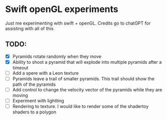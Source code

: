 # Swift openGL experiments
Just me experimenting with swift + openGL. Credits go to chatGPT for assisting with all of this

## TODO:
- [x] Pyramids rotate randomly when they move
- [x] Ability to shoot a pyramid that will explode into multiple pyramids after a timeout
- [ ] Add a spere with a Leon texture
- [ ] Pyramids leave a trail of smaller pyramids. This trail should show the path of the pyramids
- [ ] Add control to change the velocity vector of the pyramids while they are moving
- [ ] Experiment with lightting
- [ ] Rendering to texture. I would like to render some of the shadertoy shaders to a polygon
